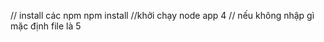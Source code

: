 // install các npm
    npm install
//khởi chạy
    node app 4
// nếu không nhập gì mặc  định file là 5